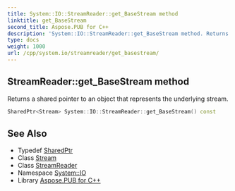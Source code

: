 ```yaml
---
title: System::IO::StreamReader::get_BaseStream method
linktitle: get_BaseStream
second_title: Aspose.PUB for C++
description: 'System::IO::StreamReader::get_BaseStream method. Returns a shared pointer to an object that represents the underlying stream in C++.'
type: docs
weight: 1000
url: /cpp/system.io/streamreader/get_basestream/
---
```

## StreamReader::get_BaseStream method


Returns a shared pointer to an object that represents the underlying stream.

```cpp
SharedPtr<Stream> System::IO::StreamReader::get_BaseStream() const
```

## See Also

* Typedef [SharedPtr](../../../system/sharedptr/)
* Class [Stream](../../stream/)
* Class [StreamReader](../)
* Namespace [System::IO](../../)
* Library [Aspose.PUB for C++](../../../)

